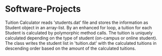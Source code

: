 # Software-Projects
Tuition Calculator reads 'students.dat' file and stores the information as Student object in an array-list. By an enhanced for loop, a tuition for each Student is calculated by polymorphic method calls. The tuition is uniquely calculated depending on the type of student (on-campus or online student). The class writes the student list in 'tuition.dat' with the calculated tuitions in descending order based on the amount of the calculated tuitions.

